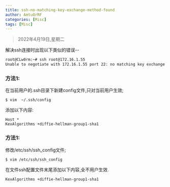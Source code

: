 ```yaml
---
title: ssh-no-matching-key-exchange-method-found
author: AmtuOrRF
categories: [Misc]
tags: [Misc]
---
```

> 2022年4月19日,星期二

解决ssh连接时出现以下类似的错误--
```bash
root@CLw0rm:~# ssh root@172.16.1.55
Unable to negotiate with 172.16.1.55 port 22: no matching key exchange method found. Their offer: diffie-hellman-group-exchange-sha1,diffie-hellman-group14-sha1,diffie-hellman-group1-sha1
```
### 方法1:
在当前用户的.ssh目录下新建config文件,只对当前用户生效;
```shell
$ vim  ~/.ssh/config
```
添加以下内容:
```shell
Host *
KexAlgorithms +diffie-hellman-group1-sha1
```

### 方法1:
修改/etc/ssh/ssh_config文件;
```shell
$ vim /etc/ssh/ssh_config
```
在文件ssh配置文件末尾添加以下内容,全不用户生效.
```text
KexAlgorithms +diffie-hellman-group1-sha1
```